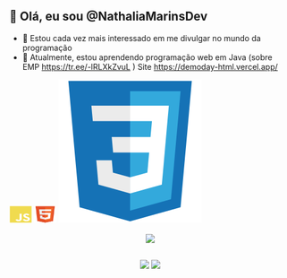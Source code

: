 ## 👋 Olá, eu sou @NathaliaMarinsDev
- 👀 Estou cada vez mais interessado em me divulgar no mundo da programação
- 🌱 Atualmente, estou aprendendo programação web em Java (sobre EMP https://tr.ee/-lRLXkZvuL ) Site https://demoday-html.vercel.app/ 
<div alinhar="centro">
<img alt="Nath-Js" height="30" width="40" src="https://raw.githubusercontent.com/devicons/devicon/master/icons/javascript/javascript-plain.svg">
<img alt="Nath-HTML" height="30" width="40" src="https://raw.githubusercontent.com/devicons/devicon/master/icons/html5/html5-original.svg">
<img alt="Nath-CSS" altura="30" largura="40" src="https://raw.githubusercontent.com/devicons/devicon/master/icons/css3/css3-original.svg">
</div>

<br>

<div align="center"> 
<a href="https://www.linkedin.com/in/nathalia-marins-37359028b/" target="_blank"><img src="https://img.shields.io/badge/-LinkedIn-%230077B5?style=for-the-badge&logo=linkedin&logoColor=white" target="_blank"></a> 
</div>

<br>

<div align="center" style="background-color: #RF6833; padding: 10px;">
<img height="180em" src="https://github-readme-stats.vercel.app/api?username=NathaliaMarinsDev&show_icons=true&theme=jolly&include_all_commits=true&count_private=true"/>
<img height="180em" src="https://github-readme-stats.vercel.app/api/top-langs/?username=NathaliaMarinsDev&layout=compact&langs_count=16&theme=jolly"/>
</div>

<!---
NathaliaMarinsDev/NathaliaMarinsDev é um repositório ✨ especial ✨ porque seu `README.md` (este arquivo) aparece no seu perfil do GitHub.
Você pode clicar no link Visualizar para ver suas alterações.
--->
 >
 

